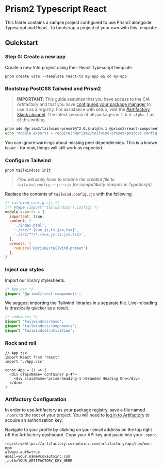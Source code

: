 # Prism2 Typescript React

This folder contains a sample project configured to use Prism2 alongside Typescript and React. To bootstrap a project of your own with this template:

## Quickstart

### Step 0: Create a new app

Create a new Vite project using their React Typescript template.

```
pnpm create vite --template react-ts my-app && cd my-app
```

### Bootstrap PostCSS Tailwind and Prism2

> **IMPORTANT**: This guide assumes that you have access to the CIA Artifactory and that you have [configured your package manager](#artifactory-configuration) to use it as a registry. For assistance with setup, visit the [#artifactory Slack channel](). The latest version of all packages is `2.0.8-alpha.1` as of this writing.

```bash
pnpm add @prism2/tailwind-preset@^2.0.8-alpha.1 @prism2/react-components@^2.0.8-alpha.1 @prism2/icons@^2.0.8-alpha.1 tailwindcss postcss
echo "module.exports = require('@prism2/tailwind-preset/postcss.config')" >> postcss.config.cjs
```

You can ignore warnings about missing peer dependencies. This is a known issue - for now, things will still work as expected.

### Configure Tailwind

```
pnpm tailwindcss init
```

> *(You will likely have to rename the created file to `tailwind.config.~~js~~cjs` for compatibility reasons in TypeScript)*

Replace the contents of `tailwind.config.cjs` with the following:

```js
/* tailwind.config.cjs */
/** @type {import('tailwindcss').Config} */
module.exports = {
  important: true,
  content: [
    './index.html',
    './src/*.{vue,js,ts,jsx,tsx}',
    './src/**/*.{vue,js,ts,jsx,tsx}',
  ],
  presets: [
    require('@prism2/tailwind-preset')
  ],
}
```

### Inject our styles

Import our library stylesheets.

```css
/* App.css */
@import '@prism2/react-components';
```

We suggest importing the Tailwind libraries in a separate file. Live-reloading is drastically quicker as a result.

```css
/* index.css */
@import 'tailwindcss/base';
@import 'tailwindcss/components';
@import 'tailwindcss/utilities';
```

### Rock and roll

```tsx
// App.tsx
import React from 'react'
import './App.css'

const App = () => (
  <div className='container p-4'>
    <div className='prism-heading-1'>Branded Heading One</div>
  </div>
)
```

### Artifactory Configuration

In order to use Artifactory as your package registry, save a file named `.npmrc` to the root of your project. You will need to [log in to Artifactory](https://artifactory.coxautoinc.com/artifactory/) to acquire an authorization key.

Navigate to your profile by clicking on your email address on the top right off the Artifactory dashboard. Copy your API key and paste into your `.npmrc`.

```.npmrc
registry=https://artifactory.coxautoinc.com/artifactory/api/npm/man-npm
always-auth=true
email=your.name@coxautoinc.com
_auth=YOUR_ARTIFACTORY_KEY_HERE
```
